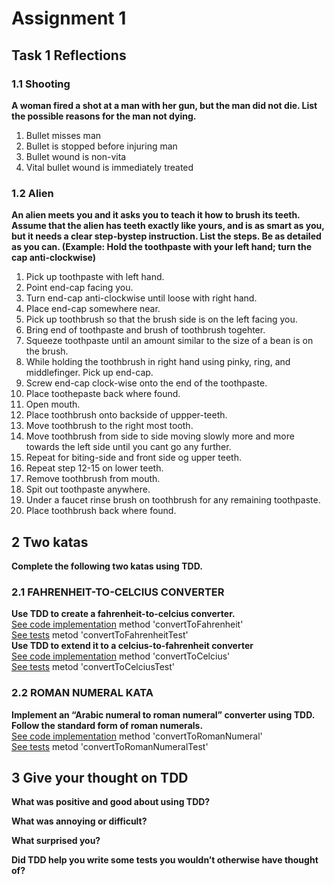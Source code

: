 # Assignment 1

## Task 1 Reflections
### 1.1 Shooting
**A woman fired a shot at a man with her gun, but the man did not die. List the possible reasons for the man not dying.**
1. Bullet misses man
2. Bullet is stopped before injuring man
3. Bullet wound is non-vita
4. Vital bullet wound is immediately treated

### 1.2 Alien
**An alien meets you and it asks you to teach it how to brush its teeth. Assume that the alien has teeth exactly like yours, and is as smart as you, but it needs a clear step-bystep instruction. List the steps. Be as detailed as you can. (Example: Hold the toothpaste with your left hand; turn the cap anti-clockwise)**
1. Pick up toothpaste with left hand.
2. Point end-cap facing you.
3. Turn end-cap anti-clockwise until loose with right hand.
4. Place end-cap somewhere near.
5. Pick up toothbrush so that the brush side is on the left facing you.
6. Bring end of toothpaste and brush of toothbrush togehter.
7. Squeeze toothpaste until an amount similar to the size of a bean is on the brush.
8. While holding the toothbrush in right hand using pinky, ring, and middlefinger. Pick up end-cap.
9. Screw end-cap clock-wise onto the end of the toothpaste.
10. Place toothepaste back where found.
11. Open mouth.
12. Place toothbrush onto backside of uppper-teeth.
13. Move toothbrush to the right most tooth.
14. Move toothbrush from side to side moving slowly more and more towards the left side until you cant go any further.
15. Repeat for biting-side and front side og upper teeth.
16. Repeat step 12-15 on lower teeth.
17. Remove toothbrush from mouth.
18. Spit out toothpaste anywhere.
19. Under a faucet rinse brush on toothbrush for any remaining toothpaste.
20. Place toothbrush back where found.


## 2 Two katas
**Complete the following two katas using TDD.**
### 2.1 FAHRENHEIT-TO-CELCIUS CONVERTER
**Use TDD to create a fahrenheit-to-celcius converter.**  
[See code implementation](https://github.com/Cph-ta181/Testing_StudyPoint/blob/main/TestSP1/Converter.cs) method 'convertToFahrenheit'  
[See tests](https://github.com/Cph-ta181/Testing_StudyPoint/blob/main/Tests/ConverterTest.cs) metod 'convertToFahrenheitTest'  
**Use TDD to extend it to a celcius-to-fahrenheit converter**  
[See code implementation](https://github.com/Cph-ta181/Testing_StudyPoint/blob/main/TestSP1/Converter.cs) method 'convertToCelcius'  
[See tests](https://github.com/Cph-ta181/Testing_StudyPoint/blob/main/Tests/ConverterTest.cs) metod 'convertToCelciusTest'  

### 2.2 ROMAN NUMERAL KATA
**Implement an “Arabic numeral to roman numeral” converter using TDD. Follow the standard form of roman numerals.**  
[See code implementation](https://github.com/Cph-ta181/Testing_StudyPoint/blob/main/TestSP1/Converter.cs) method 'convertToRomanNumeral'  
[See tests](https://github.com/Cph-ta181/Testing_StudyPoint/blob/main/Tests/ConverterTest.cs) metod 'convertToRomanNumeralTest'

## 3 Give your thought on TDD
**What was positive and good about using TDD?**

**What was annoying or difficult?**

**What surprised you?**

**Did TDD help you write some tests you wouldn’t otherwise have thought of?**
